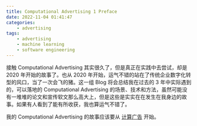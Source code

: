```yaml
---
title: Computational Advertising 1 Preface
date: 2022-11-04 01:41:47
categories:
    - advertising
tags:
    - advertising
    - machine learning
    - software engineering
---
```


接触 Computational Advertising 其实很久了，但是真正在实践中去尝试，却是 2020 年开始的故事了。也从 2020 年开始，运气不错的站在了传统企业数字化转型的风口，当了一次会飞的猪。这一组 Blog 将会总结我在过去的 3 年中实际遇到的，可以落地的 Computational Advertising 的场景、技术和方法，虽然可能没有一堆堆的论文和宣传软文那么高大上，但是这些是实实在在发生在我身边的故事。如果有人看到了能有所收获，我也算运气不错了。

我的 Computational Advertising 的故事应该要从 [计算广告](https://book.douban.com/subject/34804492/) 开始。
